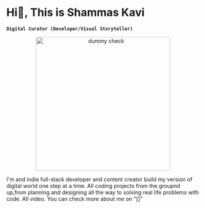 # Hi👋, This is Shammas Kavi

**`Digital Curator (Developer/Visual Storyteller)`**
<p align="center">
  <img src="https://images.unsplash.com/photo-1604964432806-254d07c11f32?ixlib=rb-1.2.1&ixid=MnwxMjA3fDB8MHxwaG90by1wYWdlfHx8fGVufDB8fHx8&auto=format&fit=crop&w=580&q=80" width="350" title="dummy check">
  
</p>


I'm and indie full-stack developer and content creator build my version of digital world one step at a time. All coding projects from the groupnd up,from planning and designing all the way to solving real life problems with code. All video. You can check more about me on "[]"
